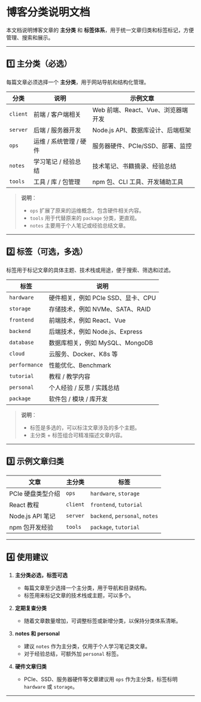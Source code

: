 # 博客分类说明文档

本文档说明博客文章的 **主分类** 和 **标签体系**，用于统一文章归类和标签标记，方便管理、搜索和展示。

---

## 1️⃣ 主分类（必选）

每篇文章必须选择一个 **主分类**，用于网站导航和结构化管理。

| 分类     | 说明                   | 示例文章                           |
| -------- | ---------------------- | ---------------------------------- |
| `client` | 前端 / 客户端相关      | Web 前端、React、Vue、浏览器端开发 |
| `server` | 后端 / 服务器开发      | Node.js API、数据库设计、后端框架  |
| `ops`    | 运维 / 系统管理 / 硬件 | 服务器硬件、PCIe/SSD、部署、监控   |
| `notes`  | 学习笔记 / 经验总结    | 技术笔记、书籍摘录、经验总结       |
| `tools`  | 工具 / 库 / 包管理     | npm 包、CLI 工具、开发辅助工具     |

> **说明**：
>
> - `ops` 扩展了原来的运维概念，包含硬件相关内容。
> - `tools` 用于代替原来的 `package` 分类，更直观。
> - `notes` 主要用于个人笔记或经验总结文章。

---

## 2️⃣ 标签（可选，多选）

标签用于标记文章的具体主题、技术栈或用途，便于搜索、筛选和过滤。

| 标签          | 说明                               |
| ------------- | ---------------------------------- |
| `hardware`    | 硬件相关，例如 PCIe SSD、显卡、CPU |
| `storage`     | 存储技术，例如 NVMe、SATA、RAID    |
| `frontend`    | 前端技术，例如 React、Vue          |
| `backend`     | 后端技术，例如 Node.js、Express    |
| `database`    | 数据库相关，例如 MySQL、MongoDB    |
| `cloud`       | 云服务、Docker、K8s 等             |
| `performance` | 性能优化、Benchmark                |
| `tutorial`    | 教程 / 教学内容                    |
| `personal`    | 个人经验 / 反思 / 实践总结         |
| `package`     | 软件包 / 模块 / 库开发             |

> **说明**：
>
> - 标签是多选的，可以标注文章涉及的多个主题。
> - 主分类 + 标签组合可精准描述文章内容。

---

## 3️⃣ 示例文章归类

| 文章              | 主分类   | 标签                           |
| ----------------- | -------- | ------------------------------ |
| PCIe 硬盘类型介绍 | `ops`    | `hardware`, `storage`          |
| React 教程        | `client` | `frontend`, `tutorial`         |
| Node.js API 笔记  | `server` | `backend`, `personal`, `notes` |
| npm 包开发经验    | `tools`  | `package`, `tutorial`          |

---

## 4️⃣ 使用建议

1. **主分类必选，标签可选**

   - 每篇文章至少选择一个主分类，用于导航和目录结构。
   - 标签用来标记文章的技术栈或主题，可以多个。

2. **定期复查分类**

   - 随着文章数量增加，可调整标签或新增分类，以保持分类体系清晰。

3. **notes 和 personal**

   - 建议 `notes` 作为主分类，仅用于个人学习笔记类文章。
   - 对于经验总结，可额外加 `personal` 标签。

4. **硬件文章归类**
   - PCIe、SSD、服务器硬件等文章建议用 `ops` 作为主分类，标签标明 `hardware` 或 `storage`。

---
